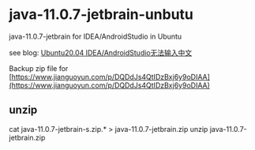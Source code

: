 # java-11.0.7-jetbrain-unbutu
java-11.0.7-jetbrain for IDEA/AndroidStudio in Ubuntu

see blog: [Ubuntu20.04 IDEA/AndroidStudio无法输入中文](https://github.com/itlgl/note/issues/53)

Backup zip file for [https://www.jianguoyun.com/p/DQDdJs4QtIDzBxj6y9oDIAA](https://www.jianguoyun.com/p/DQDdJs4QtIDzBxj6y9oDIAA)

## unzip
cat  java-11.0.7-jetbrain-s.zip.*  > java-11.0.7-jetbrain.zip
unzip java-11.0.7-jetbrain.zip
